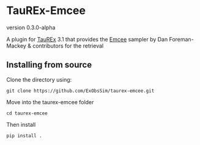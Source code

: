 # TauREx-Emcee

version 0.3.0-alpha

A plugin for [TauREx](https://github.com/ucl-exoplanets/TauREx3_public) 3.1 that provides the [Emcee](https://emcee.readthedocs.io/en/stable/) sampler by Dan Foreman-Mackey & contributors for the retrieval

## Installing from source

Clone the directory using:

```
git clone https://github.com/ExObsSim/taurex-emcee.git
```

Move into the taurex-emcee folder

```
cd taurex-emcee
```

Then install

```
pip install .
```
